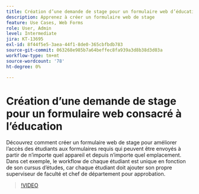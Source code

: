 ```yaml
---
title: Création d’une demande de stage pour un formulaire web d’éducation
description: Apprenez à créer un formulaire web de stage
feature: Use Cases, Web Forms
role: User, Admin
level: Intermediate
jira: KT-13695
exl-id: 8f44f5e5-3aea-44f1-8de0-365cbfbdb783
source-git-commit: 063268e985b7a64beffec8fa939a3d8b38d3d03a
workflow-type: tm+mt
source-wordcount: '78'
ht-degree: 0%

---
```


# Création d’une demande de stage pour un formulaire web consacré à l’éducation

Découvrez comment créer un formulaire web de stage pour améliorer l’accès des étudiants aux formulaires requis qui peuvent être envoyés à partir de n’importe quel appareil et depuis n’importe quel emplacement. Dans cet exemple, le workflow de chaque étudiant est unique en fonction de son cursus d’études, car chaque étudiant doit ajouter son propre superviseur de faculté et chef de département pour approbation.

>[!VIDEO](https://video.tv.adobe.com/v/3423375?quality=12&learn=on&hidetitle=true&captions=fre_fr)
